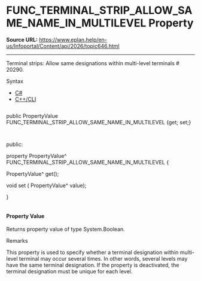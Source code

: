 # FUNC_TERMINAL_STRIP_ALLOW_SAME_NAME_IN_MULTILEVEL Property

**Source URL:** https://www.eplan.help/en-us/Infoportal/Content/api/2026/topic646.html

---

Terminal strips: Allow same designations within multi-level terminals # 20290.

Syntax

- [C#](#i-syntax-CS)
- [C++/CLI](#i-syntax-CPP2005)

```
```
public PropertyValue FUNC_TERMINAL_STRIP_ALLOW_SAME_NAME_IN_MULTILEVEL {get; set;}
```
```

```
```
public:

property PropertyValue^ FUNC_TERMINAL_STRIP_ALLOW_SAME_NAME_IN_MULTILEVEL {

   PropertyValue^ get();

   void set (    PropertyValue^ value);

}
```
```

#### Property Value

Returns property value of type System.Boolean.

Remarks

This property is used to specify whether a terminal designation within multi-level terminal may occur several times. In other words, several levels may have the same terminal designation. If the property is deactivated, the terminal designation must be unique for each level.
